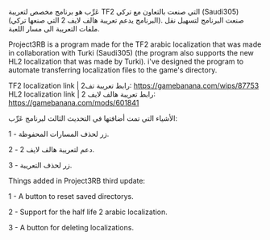
عَرِّب هو برنامج مخصص لتعريبة TF2 التي صنعت بالتعاون مع تركي (Saudi305) (البرنامج يدعم تعريبة هالف لايف 2 التي صنعها تركي).
صنعت البرنامج لتسهيل نقل ملفات التعريبة الى مسار اللعبة.

Project3RB is a program made for the TF2 arabic localization that was made in collaboration with Turki (Saudi305) (the program also supports the new HL2 localization that was made by Turki). 
i've designed the program to automate transferring localization files to the game's directory. 

TF2 localization link | رابط تعريبة تف2: https://gamebanana.com/wips/87753
HL2 localization link | رابط تعريبة هالف لايف 2: https://gamebanana.com/mods/601841


الأشياء التي تمت أضافتها في التحديث الثالث لبرنامج عَرِّب:

1 - زر لحذف المسارات المحفوظة.

2 - دعم لتعريبة هالف لايف 2.

3 - زر لحذف التعريبة.

Things added in Project3RB third update:

1 - A button to reset saved directorys.

2 - Support for the half life 2 arabic localization.

3 - A button for deleting localizations.
